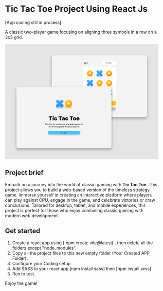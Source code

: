 # Tic Tac Toe Project Using React Js
[App coding still in process]

A classic two-player game focusing on aligning three symbols in a row on a 3x3 grid.

![Tic Tac Toe Project preview image](./project-preview.png)


## Project brief

Embark on a journey into the world of classic gaming with **Tic Tac Toe**. This project allows you to build a web-based version of the timeless strategy game. Immerse yourself in creating an interactive platform where players can play against CPU, engage in the game, and celebrate victories or draw conclusions. Tailored for desktop, tablet, and mobile experiences, this project is perfect for those who enjoy combining classic gaming with modern web development.


## Get started

1. Create a react app using [ npm create vite@latest] , then delete all the folders except "node_modules".
2. Copy all the project files to this new empty folder (Your Created APP Folder).
3. Configure your Coding setup
4. Add SASS to your react app [npm install sass] then [npm install scss]
5. Run to test.



Enjoy the game!
